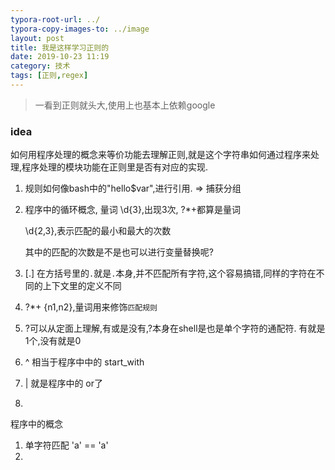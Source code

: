 ```yaml
---
typora-root-url: ../
typora-copy-images-to: ../image
layout: post
title: 我是这样学习正则的
date: 2019-10-23 11:19
category: 技术
tags: [正则,regex]
---
```




> 一看到正则就头大,使用上也基本上依赖google



### idea

如何用程序处理的概念来等价功能去理解正则,就是这个字符串如何通过程序来处理,程序处理的模块功能在正则里是否有对应的实现.



1. 规则如何像bash中的"hello$var",进行引用.  => 捕获分组

2. 程序中的循环概念, 量词 \d{3},出现3次, ?*+都算是量词

   \d{2,3},表示匹配的最小和最大的次数

   其中的匹配的次数是不是也可以进行变量替换呢?

3.  [.] 在方括号里的`.`就是`.`本身,并不匹配所有字符,这个容易搞错,同样的字符在不同的上下文里的定义不同

4. ?*+ {n1,n2},量词用来修饰`匹配规则`

5. ?可以从定面上理解,有或是没有,?本身在shell是也是单个字符的通配符.  有就是1个,没有就是0

6. ^  相当于程序中中的 start_with

7. | 就是程序中的 or了

8. 







程序中的概念

1. 单字符匹配   'a' == 'a'
2. 